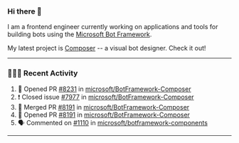 ### Hi there 👋

I am a frontend engineer currently working on applications and tools for building bots using the [Microsoft Bot Framework](https://dev.botframework.com/).

My latest project is [Composer](https://github.com/microsoft/BotFramework-Composer) -- a visual bot designer. Check it out!

---

### 👨🏻‍💻 Recent Activity

<!--START_SECTION:activity-->
1. 💪 Opened PR [#8231](https://github.com/microsoft/BotFramework-Composer/pull/8231) in [microsoft/BotFramework-Composer](https://github.com/microsoft/BotFramework-Composer)
2. ❗️ Closed issue [#7977](https://github.com/microsoft/BotFramework-Composer/issues/7977) in [microsoft/BotFramework-Composer](https://github.com/microsoft/BotFramework-Composer)
3. 🎉 Merged PR [#8191](https://github.com/microsoft/BotFramework-Composer/pull/8191) in [microsoft/BotFramework-Composer](https://github.com/microsoft/BotFramework-Composer)
4. 💪 Opened PR [#8191](https://github.com/microsoft/BotFramework-Composer/pull/8191) in [microsoft/BotFramework-Composer](https://github.com/microsoft/BotFramework-Composer)
5. 🗣 Commented on [#1110](https://github.com/microsoft/botframework-components/issues/1110) in [microsoft/botframework-components](https://github.com/microsoft/botframework-components)
<!--END_SECTION:activity-->

---

<!--
**a-b-r-o-w-n/a-b-r-o-w-n** is a ✨ _special_ ✨ repository because its `README.md` (this file) appears on your GitHub profile.

Here are some ideas to get you started:

- 🔭 I’m currently working on ...
- 🌱 I’m currently learning ...
- 👯 I’m looking to collaborate on ...
- 🤔 I’m looking for help with ...
- 💬 Ask me about ...
- 📫 How to reach me: ...
- 😄 Pronouns: ...
- ⚡ Fun fact: ...
-->
